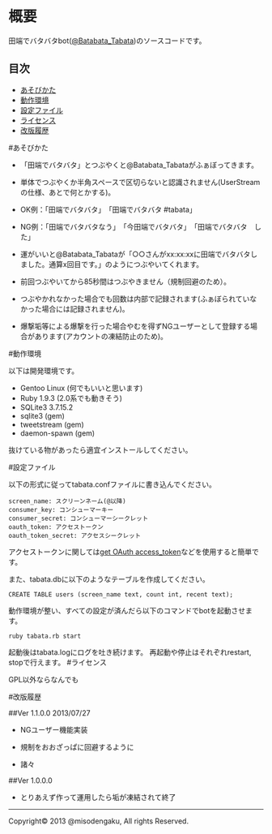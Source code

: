 概要
=====

田端でバタバタbot(<a href="https://twitter.com/Batabata_Tabata">@Batabata_Tabata</a>)のソースコードです。

## 目次
* [あそびかた](#howtoplay)
* [動作環境](#environment)
* [設定ファイル](#configure)
* [ライセンス](#license)
* [改版履歴](#history)

<a name="howtoplay">
#あそびかた

* 「田端でバタバタ」とつぶやくと@Batabata_Tabataがふぁぼってきます。
* 単体でつぶやくか半角スペースで区切らないと認識されません(UserStreamの仕様、あとで何とかする)。

* OK例：「田端でバタバタ」　「田端でバタバタ #tabata」
* NG例：「田端でバタバタなう」　「今田端でバタバタ」　「田端でバタバタ　した」

* 運がいいと@Batabata_Tabataが「○○さんがxx:xx:xxに田端でバタバタしました。通算x回目です。」のようにつぶやいてくれます。
* 前回つぶやいてから85秒間はつぶやきません（規制回避のため）。
* つぶやかれなかった場合でも回数は内部で記録されます(ふぁぼられていなかった場合には記録されません)。

* 爆撃垢等による爆撃を行った場合やむを得ずNGユーザーとして登録する場合があります(アカウントの凍結防止のため)。


<a name="environment"></a>
#動作環境

以下は開発環境です。

* Gentoo Linux (何でもいいと思います)
* Ruby 1.9.3 (2.0系でも動きそう)
* SQLite3 3.7.15.2
* sqlite3 (gem)
* tweetstream (gem)
* daemon-spawn (gem)

抜けている物があったら適宜インストールしてください。

<a name="configure"></a>
#設定ファイル

以下の形式に従ってtabata.confファイルに書き込んでください。


	screen_name: スクリーンネーム(@以降)
	consumer_key: コンシューマーキー
	consumer_secret: コンシューマーシークレット
	oauth_token: アクセストークン
	oauth_token_secret: アクセスシークレット

アクセストークンに関しては<a href="http://getaccesstoken.herokuapp.com/">get OAuth access_token</a>などを使用すると簡単です。

また、tabata.dbに以下のようなテーブルを作成してください。


	CREATE TABLE users (screen_name text, count int, recent text);


動作環境が整い、すべての設定が済んだら以下のコマンドでbotを起動させます。

	ruby tabata.rb start

起動後はtabata.logにログを吐き続けます。
再起動や停止はそれぞれrestart, stopで行えます。
<a name="history"></a>
#ライセンス

GPL以外ならなんでも


<a name="history"></a>
#改版履歴

##Ver 1.1.0.0  2013/07/27

* NGユーザー機能実装

* 規制をおおざっぱに回避するように

* 諸々

##Ver 1.0.0.0

* とりあえず作って運用したら垢が凍結されて終了

---
Copyright&copy; 2013 @misodengaku, All rights Reserved. 

